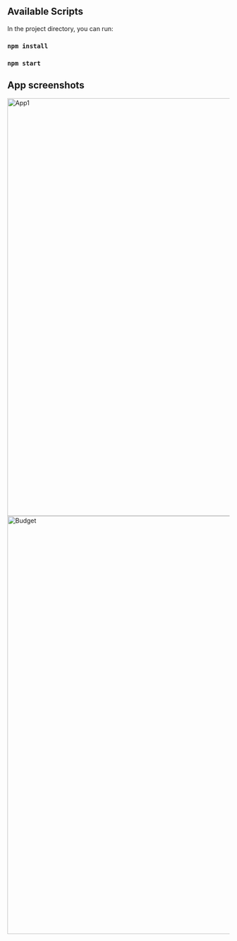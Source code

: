 ## Available Scripts

In the project directory, you can run:
### `npm install`

### `npm start`


## App screenshots

<img width="946" alt="App1" src="https://user-images.githubusercontent.com/112987785/199354890-1772461f-c072-45f6-8f13-d5e2a2201c23.PNG">
<img width="947" alt="Budget" src="https://user-images.githubusercontent.com/112987785/199354909-f80e1d11-a4a2-4628-9d3e-c5b86158791d.PNG">
